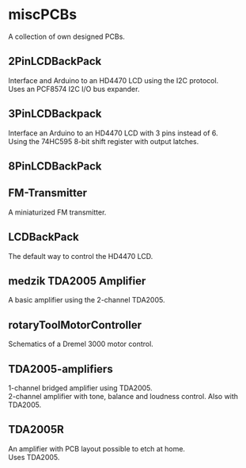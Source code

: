 # miscPCBs

A collection of own designed PCBs.  

## 2PinLCDBackPack

Interface and Arduino to an HD4470 LCD using the I2C protocol.  
Uses an PCF8574 I2C I/O bus expander.  

## 3PinLCDBackpack

Interface an Arduino to an HD4470 LCD with 3 pins instead of 6.  
Using the 74HC595 8-bit shift register with output latches.  

## 8PinLCDBackPack

## FM-Transmitter

A miniaturized FM transmitter.  

## LCDBackPack

The default way to control the HD4470 LCD.  

## medzik TDA2005 Amplifier

A basic amplifier using the 2-channel TDA2005.  

## rotaryToolMotorController

Schematics of a Dremel 3000 motor control.  

## TDA2005-amplifiers

1-channel bridged amplifier using TDA2005.  
2-channel amplifier with tone, balance and loudness control. Also with TDA2005.  

## TDA2005R

An amplifier with PCB layout possible to etch at home.  
Uses TDA2005.  

